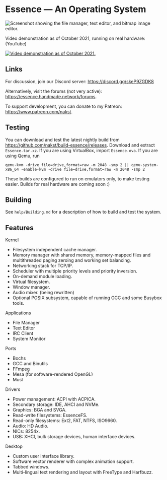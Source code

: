 # **Essence** — An Operating System

![Screenshot showing the file manager, text editor, and bitmap image editor.](https://nakst.gitlab.io/essence.jpg)

Video demonstration as of October 2021, running on real hardware: (YouTube) 

[![Video demonstration as of October 2021.](http://img.youtube.com/vi/aGxt-tQ5BtM/0.jpg)](http://www.youtube.com/watch?v=aGxt-tQ5BtM "Essence — October ’21 Progress")

## Links

For discussion, join our Discord server: https://discord.gg/skeP9ZGDK8

Alternatively, visit the forums (not very active): https://essence.handmade.network/forums.

To support development, you can donate to my Patreon: https://www.patreon.com/nakst.

## Testing

You can download and test the latest nightly build from https://github.com/nakst/build-essence/releases. Download and extract `Essence.tar.xz`. If you are using VirtualBox, import `Essence.ova`. If you are using Qemu, run 

    qemu-kvm -drive file=drive,format=raw -m 2048 -smp 2 || qemu-system-x86_64 -enable-kvm -drive file=drive,format=raw -m 2048 -smp 2

These builds are configured to run on emulators only, to make testing easier. Builds for real hardware are coming soon :)

## Building

See `help/Building.md` for a description of how to build and test the system.

## Features

Kernel
* Filesystem independent cache manager.
* Memory manager with shared memory, memory-mapped files and multithreaded paging zeroing and working set balancing.
* Networking stack for TCP/IP.
* Scheduler with multiple priority levels and priority inversion.
* On-demand module loading.
* Virtual filesystem.
* Window manager.
* Audio mixer. (being rewritten)
* Optional POSIX subsystem, capable of running GCC and some Busybox tools.

Applications
* File Manager
* Text Editor
* IRC Client
* System Monitor

Ports
* Bochs
* GCC and Binutils
* FFmpeg
* Mesa (for software-rendered OpenGL)
* Musl

Drivers
* Power management: ACPI with ACPICA.
* Secondary storage: IDE, AHCI and NVMe.
* Graphics: BGA and SVGA.
* Read-write filesystems: EssenceFS.
* Read-only filesystems: Ext2, FAT, NTFS, ISO9660.
* Audio: HD Audio.
* NICs: 8254x.
* USB: XHCI, bulk storage devices, human interface devices.

Desktop
* Custom user interface library.
* Software vector renderer with complex animation support.
* Tabbed windows.
* Multi-lingual text rendering and layout with FreeType and Harfbuzz.
